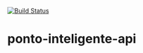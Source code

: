 [![Build Status](https://travis-ci.org/LuisFfer12/ponto-inteligente-api.svg?branch=master)](https://travis-ci.org/LuisFfer12/ponto-inteligente-api)

# ponto-inteligente-api
